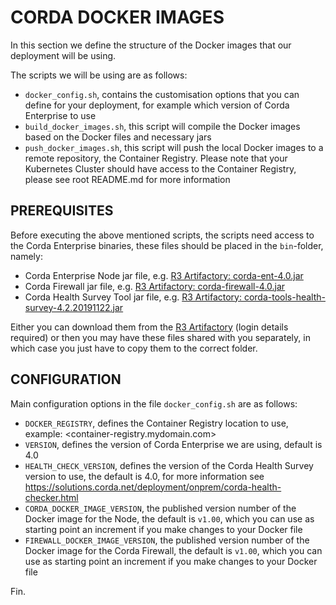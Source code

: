 # CORDA DOCKER IMAGES

In this section we define the structure of the Docker images that our deployment will be using.

The scripts we will be using are as follows:

- ``docker_config.sh``, contains the customisation options that you can define for your deployment, for example which version of Corda Enterprise to use
- ``build_docker_images.sh``, this script will compile the Docker images based on the Docker files and necessary jars
- ``push_docker_images.sh``, this script will push the local Docker images to a remote repository, the Container Registry. Please note that your Kubernetes Cluster should have access to the Container Registry, please see root README.md for more information

## PREREQUISITES

Before executing the above mentioned scripts, the scripts need access to the Corda Enterprise binaries, these files should be placed in the ``bin``-folder, namely:

- Corda Enterprise Node jar file, e.g. [R3 Artifactory: corda-ent-4.0.jar](https://ci-artifactory.corda.r3cev.com/artifactory/corda-enterprise/com/r3/corda/corda/4.0/corda-4.0.jar)
- Corda Firewall jar file, e.g. [R3 Artifactory: corda-firewall-4.0.jar](https://ci-artifactory.corda.r3cev.com/artifactory/corda-enterprise/com/r3/corda/corda-firewall/4.0/corda-firewall-4.0.jar)
- Corda Health Survey Tool jar file, e.g. [R3 Artifactory: corda-tools-health-survey-4.2.20191122.jar](https://ci-artifactory.corda.r3cev.com/artifactory/corda-enterprise/com/r3/corda/corda-tools-health-survey/4.0/corda-tools-health-survey-4.0.jar)

Either you can download them from the [R3 Artifactory](https://ci-artifactory.corda.r3cev.com/artifactory/webapp/#/artifacts/browse/tree/General/corda-enterprise) (login details required) or then you may have these files shared with you separately, in which case you just have to copy them to the correct folder.

## CONFIGURATION

Main configuration options in the file ``docker_config.sh`` are as follows:

- ``DOCKER_REGISTRY``, defines the Container Registry location to use, example: <container-registry.mydomain.com>
- ``VERSION``, defines the version of Corda Enterprise we are using, default is 4.0
- ``HEALTH_CHECK_VERSION``, defines the version of the Corda Health Survey version to use, the default is 4.0, for more information see <https://solutions.corda.net/deployment/onprem/corda-health-checker.html>
- ``CORDA_DOCKER_IMAGE_VERSION``, the published version number of the Docker image for the Node, the default is ``v1.00``, which you can use as starting point an increment if you make changes to your Docker file
- ``FIREWALL_DOCKER_IMAGE_VERSION``, the published version number of the Docker image for the Corda Firewall, the default is ``v1.00``, which you can use as starting point an increment if you make changes to your Docker file

Fin.
